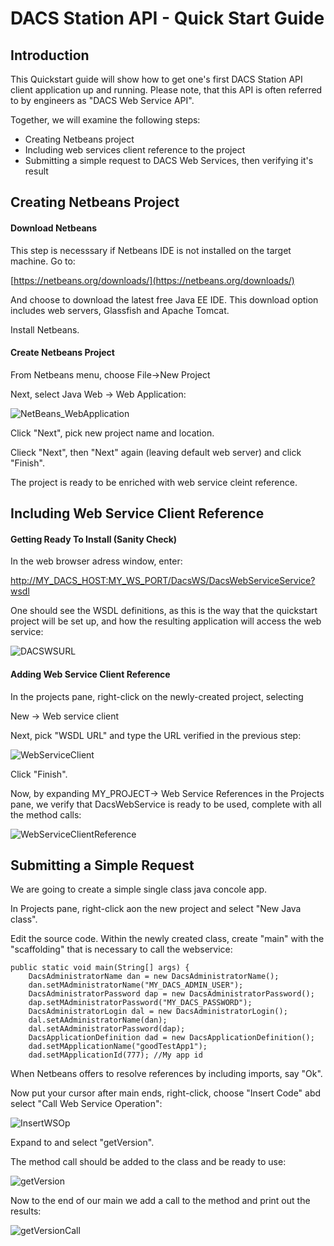 # DACS Station API - Quick Start Guide


## Introduction

This Quickstart guide will show how to get one's first DACS Station API client application up and running.  Please note, that this API is often referred to by engineers as "DACS Web Service API".    

Together, we will examine the following steps: 

* Creating Netbeans project
* Including web services client reference to the project
* Submitting a simple request to DACS Web Services, then verifying it's result  

## Creating Netbeans Project


#### Download Netbeans

This step is necesssary if Netbeans IDE is not installed on the target machine.
Go to:

[https://netbeans.org/downloads/](https://netbeans.org/downloads/)

And choose to download the latest free Java EE IDE.  This download option includes web servers, Glassfish and Apache Tomcat.

Install Netbeans.

#### Create Netbeans Project

From Netbeans menu, choose File->New Project

Next, select Java Web -> Web Application:

![NetBeans_WebApplication](https://github.com/TR-API-Samples/DACSStationAPI/blob/master/NetBeans_WebApplication.gif)

Click "Next", pick new project name and location.

Clieck "Next", then "Next" again (leaving default web server) and click "Finish".

The project is ready to be enriched with web service cleint reference.

## Including Web Service Client Reference

#### Getting Ready To Install (Sanity Check)

In the web browser adress window, enter:

[http://MY_DACS_HOST:MY_WS_PORT/DacsWS/DacsWebServiceService?wsdl](http://MY_DACS_HOST:MY_WS_PORT/DacsWS/DacsWebServiceService?wsdl)

One should see the WSDL definitions, as this is the way that the quickstart project will be set up, and how the resulting application will access the web service:

![DACSWSURL](https://github.com/TR-API-Samples/Quickstart.DACSStationAPI/blob/master/DACSWSURL.gif)

#### Adding Web Service Client Reference

In the projects pane, right-click on the newly-created project, selecting

New -> Web service client

Next, pick "WSDL URL" and type the URL verified in the previous step:

![WebServiceClient](https://github.com/TR-API-Samples/DACSStationAPI/blob/master/WebServiceClient.gif)

Click "Finish".

Now, by expanding MY_PROJECT-> Web Service References in the Projects pane, we verify that DacsWebService is ready to be used,
complete with all the method calls:

![WebServiceClientReference](https://github.com/TR-API-Samples/DACSStationAPI/blob/master/Web%20ServiceClientReference.gif)

## Submitting a Simple Request

We are going to create a simple single class java concole app. 

In Projects pane, right-click aon the new project and select "New Java class".

Edit the source code.  Within the newly created class, create "main" with the "scaffolding" that is necessary to call the webservice:

    public static void main(String[] args) { 
        DacsAdministratorName dan = new DacsAdministratorName();
        dan.setMAdministratorName("MY_DACS_ADMIN_USER");
        DacsAdministratorPassword dap = new DacsAdministratorPassword();
        dap.setMAdministratorPassword("MY_DACS_PASSWORD");
        DacsAdministratorLogin dal = new DacsAdministratorLogin();
        dal.setAAdministratorName(dan);
        dal.setAAdministratorPassword(dap);
        DacsApplicationDefinition dad = new DacsApplicationDefinition();
        dad.setMApplicationName("goodTestApp1");
        dad.setMApplicationId(777); //My app id

When Netbeans offers to resolve references by including imports, say "Ok".

Now put your cursor after main ends, right-click, choose "Insert Code" abd select "Call Web Service Operation":

![InsertWSOp](https://github.com/TR-API-Samples/DACSStationAPI/blob/master/InsertWSOp.gif)

Expand to and select "getVersion".

The method call should be added to the class and be ready to use:

![getVersion](https://github.com/TR-API-Samples/DACSStationAPI/blob/master/getVersion.gif)

Now to the end of our main we add a call to the method and print out the results:

![getVersionCall](https://github.com/TR-API-Samples/DACSStationAPI/blob/master/getVersionCall.gif)

